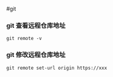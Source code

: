#git 

### git 查看远程仓库地址

```shell
git remote -v
```

### git 修改远程仓库地址

```shell
git remote set-url origin https://xxx
```

